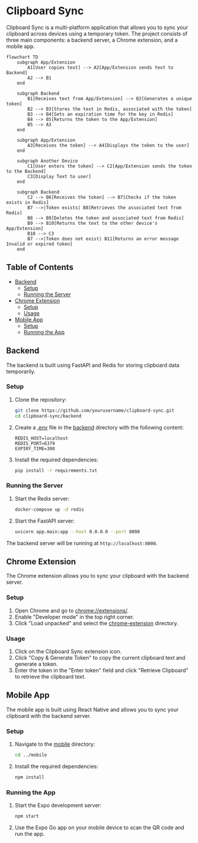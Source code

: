 # Clipboard Sync

Clipboard Sync is a multi-platform application that allows you to sync your clipboard across devices using a temporary token. The project consists of three main components: a backend server, a Chrome extension, and a mobile app.


```mermaid
flowchart TD
    subgraph App/Extension
        A1[User copies text] --> A2[App/Extension sends text to Backend]
        A2 --> B1
    end

    subgraph Backend
        B1[Receives text from App/Extension] --> B2[Generates a unique token]
        B2 --> B3[Stores the text in Redis, associated with the token]
        B3 --> B4[Sets an expiration time for the key in Redis]
        B4 --> B5[Returns the token to the App/Extension]
        B5 --> A3
    end

    subgraph App/Extension
        A3[Receives the token] --> A4[Displays the token to the user]
    end

    subgraph Another Device
        C1[User enters the token] --> C2[App/Extension sends the token to the Backend]
        C3[Display Text to user]
    end

    subgraph Backend
        C2 --> B6[Receives the token] --> B7[Checks if the token exists in Redis]
        B7 -->|Token exists| B8[Retrieves the associated text from Redis]
        B8 --> B9[Deletes the token and associated text from Redis]
        B9 --> B10[Returns the text to the other device's App/Extension]
        B10 --> C3
        B7 -->|Token does not exist| B11[Returns an error message Invalid or expired token]
    end
```

## Table of Contents

- [Backend](#backend)
  - [Setup](#setup)
  - [Running the Server](#running-the-server)
- [Chrome Extension](#chrome-extension)
  - [Setup](#setup-1)
  - [Usage](#usage)
- [Mobile App](#mobile-app)
  - [Setup](#setup-2)
  - [Running the App](#running-the-app)

## Backend

The backend is built using FastAPI and Redis for storing clipboard data temporarily.

### Setup

1. Clone the repository:
    ```sh
    git clone https://github.com/yourusername/clipboard-sync.git
    cd clipboard-sync/backend
    ```

2. Create a [.env](http://_vscodecontentref_/0) file in the [backend](http://_vscodecontentref_/1) directory with the following content:
    ```env
    REDIS_HOST=localhost
    REDIS_PORT=6379
    EXPIRY_TIME=300
    ```

3. Install the required dependencies:
    ```sh
    pip install -r requirements.txt
    ```

### Running the Server

1. Start the Redis server:
    ```sh
    docker-compose up -d redis
    ```

2. Start the FastAPI server:
    ```sh
    uvicorn app.main:app --host 0.0.0.0 --port 8000
    ```

The backend server will be running at `http://localhost:8000`.

## Chrome Extension

The Chrome extension allows you to sync your clipboard with the backend server.

### Setup

1. Open Chrome and go to [chrome://extensions/](http://_vscodecontentref_/2).
2. Enable "Developer mode" in the top right corner.
3. Click "Load unpacked" and select the [chrome-extension](http://_vscodecontentref_/3) directory.

### Usage

1. Click on the Clipboard Sync extension icon.
2. Click "Copy & Generate Token" to copy the current clipboard text and generate a token.
3. Enter the token in the "Enter token" field and click "Retrieve Clipboard" to retrieve the clipboard text.

## Mobile App

The mobile app is built using React Native and allows you to sync your clipboard with the backend server.

### Setup

1. Navigate to the [mobile](http://_vscodecontentref_/4) directory:
    ```sh
    cd ../mobile
    ```

2. Install the required dependencies:
    ```sh
    npm install
    ```

### Running the App

1. Start the Expo development server:
    ```sh
    npm start
    ```

2. Use the Expo Go app on your mobile device to scan the QR code and run the app.
